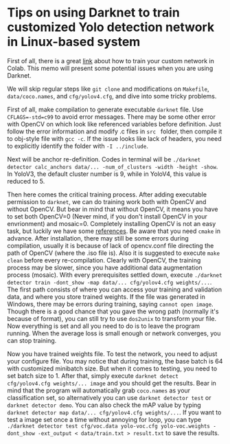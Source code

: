 # Tips on using Darknet to train customized Yolo detection network in Linux-based system

First of all, there is a great [link](https://colab.research.google.com/drive/19QjjAIIt8wRw8B_0vB3cJ-a6EIlqn-PQ?usp=sharing#scrollTo=eagpo_2ak8ml) about how to train your custom network in Colab. This memo will present some potential issues when you are using Darknet. 

We will skip regular steps like `git clone` and modifications on `Makefile`, `data/coco.names`, and `cfg/yolov4.cfg`, and dive into some tricky problems. 

First of all, make compilation to generate executable `darknet` file. Use `CFLAGS=-std=c99` to avoid error messages. There may be some other error with OpenCV on which look like referenced variables before definition. Just follow the error information and modify .c files in `src	` folder, then compile it to obj-style file with `gcc -c`. If the issue looks like lack of headers, you need to explicitly identify the folder with `-I ../include`.

Next will be anchor re-definition. Codes in terminal will be `./darknet detector calc_anchors data/... -num_of_clusters -width -height -show`. In YoloV3, the default cluster number is 9, while in YoloV4, this value is reduced to 5.

Then here comes the critical training process. After adding executable permission to `darknet`, we can do training work both with OpenCV and without OpenCV. But bear in mind that without OpenCV, it means you have to set both OpenCV=0 (Never mind, if you don't install OpenCV in your envrionment) and mosaic=0. Completely installing OpenCV is not an easy task, but luckily we have some [references](https://www.myfreax.com/how-to-install-opencv-on-centos-7/). Be aware that you need `cmake` in advance. After installation, there may still be some errors during compilation, usually it is because of lack of opencv.conf file directing the path of OpenCV (where the .iso file is). Also it is suggested to execute `make clean` before every re-compilation. Clearly with OpenCV, the training process may be slower, since you have additional data augmentation process (mosaic). With every prerequisites settled down, execute `./darknet detector train -dont_show -map data/... cfg/yolov4.cfg weights/...`. The first path consists of where you can access your training and validation data, and where you store trained weights. If the file was generated in Windows, there may be errors during training, saying `cannot open image`. Though there is a good chance that you gave the wrong path (normally it's because of format), you can still try to use `dos2unix` to transform your file. Now everything is set and all you need to do is to leave the program running. When the average loss is small enough or network converges, you can stop training.

Now you have trained weights file. To test the network, you need to adjust your configure file. You may notice that during training, the base batch is 64 with customized minibatch size. But when it comes to testing, you need to set batch size to 1. After that, simply execute `darknet detect cfg/yolov4.cfg weights/... image` and you should get the results. Bear in mind that the program will automatically grab `coco.names` as your classification set, so alternatively you can use `darknet detector test` or `darknet detector demo`. You can also check the mAP value by typing `darknet detector map data/... cfg/yolov4.cfg weights/...`. If you want to test a image set once a time without annoying for loop, you can type `./darknet detector test cfg/voc.data yolo-voc.cfg yolo-voc.weights -dont_show -ext_output < data/train.txt > result.txt` to save the results.